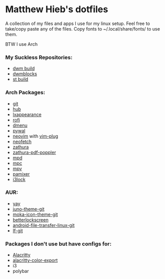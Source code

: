 # Matthew Hieb's dotfiles

A collection of my files and apps I use for my linux setup. Feel free to take/copy paste any of the files.
Copy fonts to ~/.local/share/fonts/ to use them.

BTW I use Arch

### My Suckless Repositories:
* [dwm build](https://github.com/TheGuyMatt/dwm)
* [dwmblocks](https://github.com/TheGuyMatt/dwmblocks)
* [st build](https://github.com/TheGuyMatt/st)

### Arch Packages:
* [git](https://www.archlinux.org/packages/extra/x86_64/git/)
* [hub](https://www.archlinux.org/packages/community/x86_64/hub/)
* [lxappearance](https://www.archlinux.org/packages/community/x86_64/lxappearance/)
* [rofi](https://www.archlinux.org/packages/community/x86_64/rofi/)
* [dmenu](https://www.archlinux.org/packages/community/x86_64/dmenu/)
* [pywal](https://www.archlinux.org/packages/community/any/python-pywal/)
* [neovim](https://www.archlinux.org/packages/community/x86_64/neovim/) with [vim-plug](https://aur.archlinux.org/packages/neovim-plug/)
* [neofetch](https://www.archlinux.org/packages/community/any/neofetch/)
* [zathura](https://www.archlinux.org/packages/community/x86_64/zathura/)
* [zathura-pdf-poppler](https://www.archlinux.org/packages/community/x86_64/zathura-pdf-poppler/)
* [mpd](https://www.archlinux.org/packages/extra/x86_64/mpd/)
* [mpc](https://www.archlinux.org/packages/extra/x86_64/mpc/)
* [mpv](https://www.archlinux.org/packages/extra/x86_64/mpv/)
* [pamixer](https://www.archlinux.org/packages/community/x86_64/pamixer/)
* [i3lock](https://www.archlinux.org/packages/community/x86_64/i3lock/)

### AUR:
* [yay](https://aur.archlinux.org/packages/yay/)
* [juno-theme-git](https://aur.archlinux.org/packages/juno-theme-git/)
* [moka-icon-theme-git](https://aur.archlinux.org/packages/moka-icon-theme-git/)
* [betterlockscreen](https://aur.archlinux.org/packages/betterlockscreen/)
* [android-file-transfer-linux-git](https://aur.archlinux.org/packages/android-file-transfer-linux-git/)
* [lf-git](https://aur.archlinux.org/packages/lf-git/)

### Packages I don't use but have configs for:
* [Alacritty](https://www.archlinux.org/packages/community/x86_64/alacritty/)
* [alacritty-color-export](https://github.com/egeesin/alacritty-color-export)
* i3
* polybar
